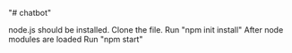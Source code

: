 "# chatbot" 

node.js should be installed.
Clone the file. Run "npm init install"
After node modules are loaded Run "npm start"
